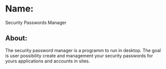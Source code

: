 # Name:
Security Passwords Manager
## About:
The security password manager is a programm to run in desktop. The goal is user possibility create and management your security passwords for yours applications and accounts in sites.
